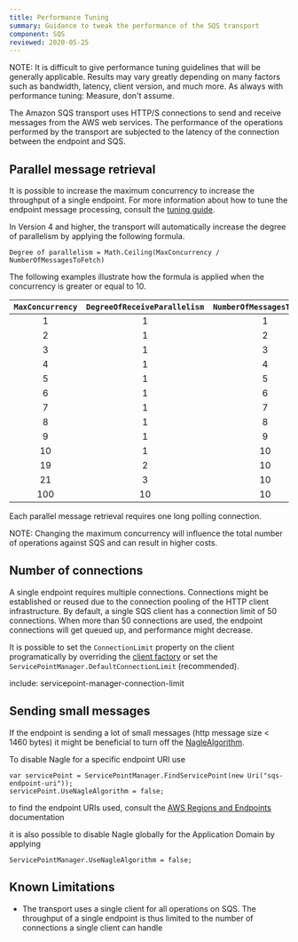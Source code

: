 ```yaml
---
title: Performance Tuning
summary: Guidance to tweak the performance of the SQS transport
component: SQS
reviewed: 2020-05-25
---
```


NOTE: It is difficult to give performance tuning guidelines that will be generally applicable. Results may vary greatly depending on many factors such as bandwidth, latency, client version, and much more. As always with performance tuning: Measure, don't assume.

The Amazon SQS transport uses HTTP/S connections to send and receive messages from the AWS web services. The performance of the operations performed by the transport are subjected to the latency of the connection between the endpoint and SQS.

## Parallel message retrieval

It is possible to increase the maximum concurrency to increase the throughput of a single endpoint. For more information about how to tune the endpoint message processing, consult the [tuning guide](/nservicebus/operations/tuning.md).

In Version 4 and higher, the transport will automatically increase the degree of parallelism by applying the following formula.

```
Degree of parallelism = Math.Ceiling(MaxConcurrency / NumberOfMessagesToFetch)
```

The following examples illustrate how the formula is applied when the concurrency is greater or equal to 10.

|`MaxConcurrency` | `DegreeOfReceiveParallelism` | `NumberOfMessagesToFetch` |
| :-: |:-:|:-:|
| 1 | 1 | 1 |
| 2 | 1 | 2 |
| 3 | 1 | 3 |
| 4 | 1 | 4 |
| 5 | 1 | 5 |
| 6 | 1 | 6 |
| 7 | 1 | 7 |
| 8 | 1 | 8 |
| 9 | 1 | 9 |
| 10 | 1 | 10 |
| 19 | 2 | 10 |
| 21 | 3 | 10 |
| 100 | 10 | 10 |

Each parallel message retrieval requires one long polling connection.

NOTE: Changing the maximum concurrency will influence the total number of operations against SQS and can result in higher costs.

## Number of connections

A single endpoint requires multiple connections. Connections might be established or reused due to the connection pooling of the HTTP client infrastructure. By default, a single SQS client has a connection limit of 50 connections. When more than 50 connections are used, the endpoint connections will get queued up, and performance might decrease. 

It is possible to set the `ConnectionLimit` property on the client programatically by overriding the [client factory](/transports/sqs/configuration-options.md#client-factory) or set the `ServicePointManager.DefaultConnectionLimit` (recommended).

include: servicepoint-manager-connection-limit

## Sending small messages

If the endpoint is sending a lot of small messages (http message size < 1460 bytes) it might be beneficial to turn off the [NagleAlgorithm](https://en.wikipedia.org/wiki/Nagle's_algorithm). 

To disable Nagle for a specific endpoint URI use

```
var servicePoint = ServicePointManager.FindServicePoint(new Uri("sqs-endpoint-uri"));
servicePoint.UseNagleAlgorithm = false;
```

to find the endpoint URIs used, consult the [AWS Regions and Endpoints](https://docs.aws.amazon.com/general/latest/gr/rande.html) documentation

it is also possible to disable Nagle globally for the Application Domain by applying

```
ServicePointManager.UseNagleAlgorithm = false;
```

## Known Limitations

- The transport uses a single client for all operations on SQS. The throughput of a single endpoint is thus limited to the number of connections a single client can handle